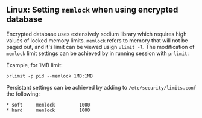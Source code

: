 Linux: Setting `memlock` when using encrypted database
---
Encrypted database uses extensively sodium library which requires high values of locked memory limits.
`memlock` refers to memory that will not be paged out, and it's limit can be viewed usign `ulimit -l`.
The modification of `memlock` limit settings can be achieved by in running session with `prlimit`:

Example, for 1MB limit:
```
prlimit -p pid --memlock 1MB:1MB
```

Persistant settings can be achieved by adding to `/etc/security/limits.conf` the following:
```
* soft     memlock         1000
* hard     memlock         1000
```

